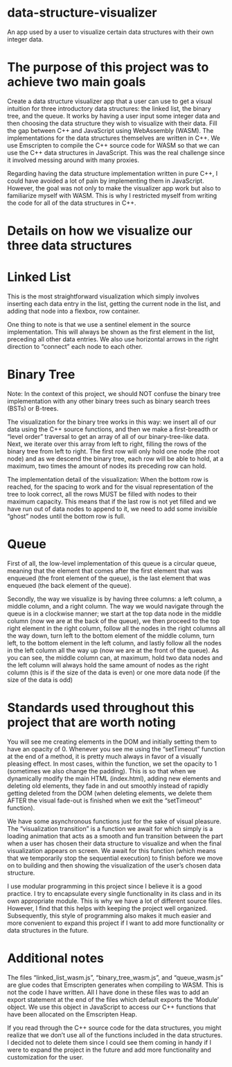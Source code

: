 # data-structure-visualizer
An app used by a user to visualize certain data structures with their own integer data.

# The purpose of this project was to achieve two main goals

Create a data structure visualizer app that a user can use to get a visual intuition for three introductory data structures: the linked list, the binary tree, and the queue. It works by having a user input some integer data and then choosing the data structure they wish to visualize with their data.
Fill the gap between C++ and JavaScript using WebAssembly (WASM). The implementations for the data structures themselves are written in C++. We use Emscripten to compile the C++ source code for WASM so that we can use the C++ data structures in JavaScript. This was the real challenge since it involved messing around with many proxies. 

Regarding having the data structure implementation written in pure C++, I could have avoided a lot of pain by implementing them in JavaScript. However, the goal was not only to make the visualizer app work but also to familiarize myself with WASM. This is why I restricted myself from writing the code for all of the data structures in C++. 

# Details on how we visualize our three data structures

# Linked List

This is the most straightforward visualization which simply involves inserting each data entry in the list, getting the current node in the list, and adding that node into a flexbox, row container. 

One thing to note is that we use a sentinel element in the source implementation. This will always be shown as the first element in the list, preceding all other data entries. We also use horizontal arrows in the right direction to “connect” each node to each other.

# Binary Tree

Note: In the context of this project, we should NOT confuse the binary tree implementation with any other binary trees such as binary search trees (BSTs) or B-trees.

The visualization for the binary tree works in this way: we insert all of our data using the C++ source functions, and then we make a first-breadth or “level order” traversal to get an array of all of our binary-tree-like data. Next, we iterate over this array from left to right, filling the rows of the binary tree from left to right. The first row will only hold one node (the root node) and as we descend the binary tree, each row will be able to hold, at a maximum, two times the amount of nodes its preceding row can hold. 

The implementation detail of the visualization: When the bottom row is reached, for the spacing to work and for the visual representation of the tree to look correct, all the rows MUST be filled with nodes to their maximum capacity. This means that if the last row is not yet filled and we have run out of data nodes to append to it, we need to add some invisible “ghost” nodes until the bottom row is full.

# Queue

First of all, the low-level implementation of this queue is a circular queue, meaning that the element that comes after the first element that was enqueued (the front element of the queue), is the last element that was enqueued (the back element of the queue). 

Secondly, the way we visualize is by having three columns: a left column, a middle column, and a right column. The way we would navigate through the queue is in a clockwise manner; we start at the top data node in the middle column (now we are at the back of the queue), we then proceed to the top right element in the right column, follow all the nodes in the right columns all the way down, turn left to the bottom element of the middle column, turn left, to the bottom element in the left column, and lastly follow all the nodes in the left column all the way up (now we are at the front of the queue). As you can see, the middle column can, at maximum, hold two data nodes and the left column will always hold the same amount of nodes as the right column (this is if the size of the data is even) or one more data node (if the size of the data is odd)

# Standards used throughout this project that are worth noting 

You will see me creating elements in the DOM and initially setting them to have an opacity of 0. Whenever you see me using the “setTimeout” function at the end of a method, it is pretty much always in favor of a visually pleasing effect. In most cases, within the function, we set the opacity to 1 (sometimes we also change the padding). This is so that when we dynamically modify the main HTML (index.html), adding new elements and deleting old elements, they fade in and out smoothly instead of rapidly getting deleted from the DOM (when deleting elements, we delete them AFTER the visual fade-out is finished when we exit the “setTimeout” function).

We have some asynchronous functions just for the sake of visual pleasure. The “visualization transition” is a function we await for which simply is a loading animation that acts as a smooth and fun transition between the part when a user has chosen their data structure to visualize and when the final visualization appears on screen. We await for this function (which means that we temporarily stop the sequential execution) to finish before we move on to building and then showing the visualization of the user’s chosen data structure.

I use modular programming in this project since I believe it is a good practice. I try to encapsulate every single functionality in its class and in its own appropriate module. This is why we have a lot of different source files. However, I find that this helps with keeping the project well organized. Subsequently, this style of programming also makes it much easier and more convenient to expand this project if I want to add more functionality or data structures in the future. 

# Additional notes

The files “linked_list_wasm.js”, “binary_tree_wasm.js”, and “queue_wasm.js” are glue codes that Emscripten generates when compiling to WASM. This is not the code I have written. All I have done in these files was to add an export statement at the end of the files which default exports the ‘Module’ object. We use this object in JavaScript to access our C++ functions that have been allocated on the Emscripten Heap. 

If you read through the C++ source code for the data structures, you might realize that we don’t use all of the functions included in the data structures. I decided not to delete them since I could see them coming in handy if I were to expand the project in the future and add more functionality and customization for the user.
